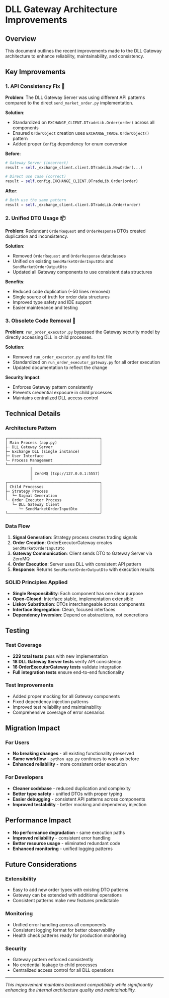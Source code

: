 # DLL Gateway Architecture Improvements

## Overview

This document outlines the recent improvements made to the DLL Gateway architecture to enhance reliability, maintainability, and consistency.

## Key Improvements

### 1. API Consistency Fix 🔧

**Problem**: The DLL Gateway Server was using different API patterns compared to the direct `send_market_order.py` implementation.

**Solution**: 
- Standardized on `EXCHANGE_CLIENT.DTradeLib.Order(order)` across all components
- Ensured `OrderObject` creation uses `EXCHANGE_TRADE.OrderObject()` pattern
- Added proper `Config` dependency for enum conversion

**Before**:
```python
# Gateway Server (incorrect)
result = self._exchange_client.client.DTradeLib.NewOrder(...)

# Direct use case (correct)  
result = self.config.EXCHANGE_CLIENT.DTradeLib.Order(order)
```

**After**:
```python
# Both use the same pattern
result = self._exchange_client.client.DTradeLib.Order(order)
```

### 2. Unified DTO Usage 📦

**Problem**: Redundant `OrderRequest` and `OrderResponse` DTOs created duplication and inconsistency.

**Solution**:
- Removed `OrderRequest` and `OrderResponse` dataclasses
- Unified on existing `SendMarketOrderInputDto` and `SendMarketOrderOutputDto`
- Updated all Gateway components to use consistent data structures

**Benefits**:
- Reduced code duplication (~50 lines removed)
- Single source of truth for order data structures
- Improved type safety and IDE support
- Easier maintenance and testing

### 3. Obsolete Code Removal 🧹

**Problem**: `run_order_executor.py` bypassed the Gateway security model by directly accessing DLL in child processes.

**Solution**:
- Removed `run_order_executor.py` and its test file
- Standardized on `run_order_executor_gateway.py` for all order execution
- Updated documentation to reflect the change

**Security Impact**:
- Enforces Gateway pattern consistently
- Prevents credential exposure in child processes
- Maintains centralized DLL access control

## Technical Details

### Architecture Pattern

```
┌─────────────────────────────────────────┐
│ Main Process (app.py)                   │
├─ DLL Gateway Server                     │
├─ Exchange DLL (single instance)         │
├─ User Interface                         │
└─ Process Management                     │
└─────────────────────────────────────────┘
           │
           │ ZeroMQ (tcp://127.0.0.1:5557)
           │
┌─────────────────────────────────────────┐
│ Child Processes                         │
├─ Strategy Process                       │
│  └─ Signal Generation                   │
└─ Order Executor Process                 │
   └─ DLL Gateway Client                  │
      └─ SendMarketOrderInputDto          │
└─────────────────────────────────────────┘
```

### Data Flow

1. **Signal Generation**: Strategy process creates trading signals
2. **Order Creation**: OrderExecutorGateway creates `SendMarketOrderInputDto`
3. **Gateway Communication**: Client sends DTO to Gateway Server via ZeroMQ
4. **Order Execution**: Server uses DLL with consistent API pattern
5. **Response**: Returns `SendMarketOrderOutputDto` with execution results

### SOLID Principles Applied

- **Single Responsibility**: Each component has one clear purpose
- **Open-Closed**: Interface stable, implementation extensible
- **Liskov Substitution**: DTOs interchangeable across components
- **Interface Segregation**: Clean, focused interfaces
- **Dependency Inversion**: Depend on abstractions, not concretions

## Testing

### Test Coverage

- **229 total tests** pass with new implementation
- **18 DLL Gateway Server tests** verify API consistency
- **16 OrderExecutorGateway tests** validate integration
- **Full integration tests** ensure end-to-end functionality

### Test Improvements

- Added proper mocking for all Gateway components
- Fixed dependency injection patterns
- Improved test reliability and maintainability
- Comprehensive coverage of error scenarios

## Migration Impact

### For Users
- **No breaking changes** - all existing functionality preserved
- **Same workflow** - `python app.py` continues to work as before
- **Enhanced reliability** - more consistent order execution

### For Developers
- **Cleaner codebase** - reduced duplication and complexity
- **Better type safety** - unified DTOs with proper typing
- **Easier debugging** - consistent API patterns across components
- **Improved testability** - better mocking and dependency injection

## Performance Impact

- **No performance degradation** - same execution paths
- **Improved reliability** - consistent error handling
- **Better resource usage** - eliminated redundant code
- **Enhanced monitoring** - unified logging patterns

## Future Considerations

### Extensibility
- Easy to add new order types with existing DTO patterns
- Gateway can be extended with additional operations
- Consistent patterns make new features predictable

### Monitoring
- Unified error handling across all components
- Consistent logging format for better observability
- Health check patterns ready for production monitoring

### Security
- Gateway pattern enforced consistently
- No credential leakage to child processes
- Centralized access control for all DLL operations

---

*This improvement maintains backward compatibility while significantly enhancing the internal architecture quality and maintainability.*